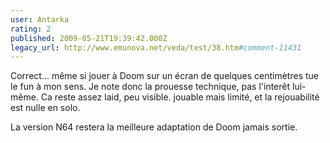 ```yaml
---
user: Antarka
rating: 2
published: 2009-05-21T19:39:42.000Z
legacy_url: http://www.emunova.net/veda/test/38.htm#comment-11431
---
```

Correct... même si jouer à Doom sur un écran de quelques centimètres tue le fun à mon sens. Je note donc la prouesse technique, pas l'interêt lui-même. Ca reste assez laid, peu visible. jouable mais limité, et la rejouabilité est nulle en solo.

La version N64 restera la meilleure adaptation de Doom jamais sortie.